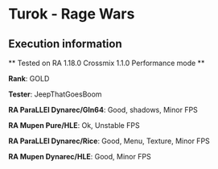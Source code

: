 # Turok - Rage Wars 

## Execution information


** Tested on RA 1.18.0 Crossmix 1.1.0 Performance mode **


**Rank**: GOLD


**Tester**: JeepThatGoesBoom



**RA ParaLLEl Dynarec/Gln64**: Good, shadows, Minor FPS


**RA Mupen Pure/HLE**: Ok, Unstable FPS


**RA ParaLLEl Dynarec/Rice**: Good, Menu, Texture, Minor FPS


**RA Mupen Dynarec/HLE**: Good, Minor FPS